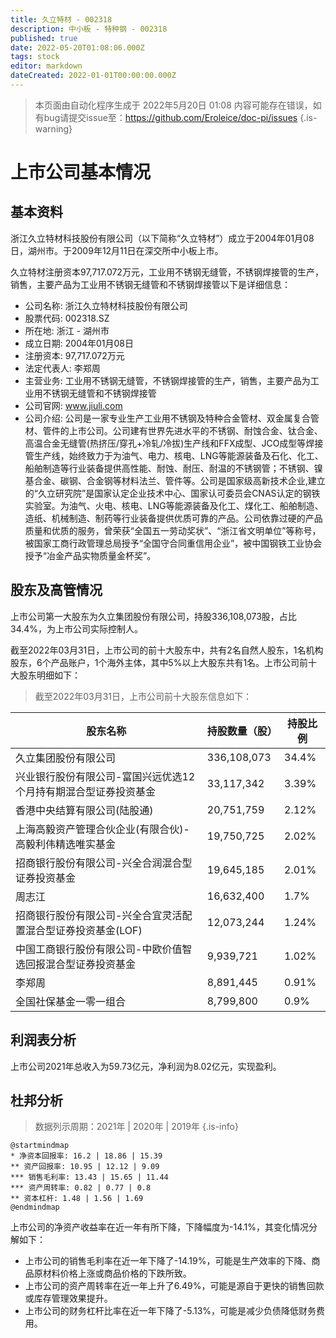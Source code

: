 ```yaml
---
title: 久立特材 - 002318
description: 中小板 - 特种钢 - 002318
published: true
date: 2022-05-20T01:08:06.000Z
tags: stock
editor: markdown
dateCreated: 2022-01-01T00:00:00.000Z
---
```


> 本页面由自动化程序生成于 2022年5月20日 01:08
> 内容可能存在错误，如有bug请提交issue至：https://github.com/Eroleice/doc-pi/issues
{.is-warning}

# 上市公司基本情况

## 基本资料

浙江久立特材科技股份有限公司（以下简称“久立特材”）成立于2004年01月08日，湖州市。于2009年12月11日在深交所中小板上市。

久立特材注册资本97,717.072万元，工业用不锈钢无缝管，不锈钢焊接管的生产，销售，主要产品为工业用不锈钢无缝管和不锈钢焊接管以下是详细信息：

- 公司名称: 浙江久立特材科技股份有限公司
- 股票代码: 002318.SZ
- 所在地: 浙江 - 湖州市
- 成立日期: 2004年01月08日
- 注册资本: 97,717.072万元
- 法定代表人: 李郑周
- 主营业务: 工业用不锈钢无缝管，不锈钢焊接管的生产，销售，主要产品为工业用不锈钢无缝管和不锈钢焊接管
- 公司官网: www.jiuli.com
- 公司介绍: 公司是一家专业生产工业用不锈钢及特种合金管材、双金属复合管材、管件的上市公司。公司建有世界先进水平的不锈钢、耐蚀合金、钛合金、高温合金无缝管(热挤压/穿孔+冷轧/冷拔)生产线和FFX成型、JCO成型等焊接管生产线，始终致力于为油气、电力、核电、LNG等能源装备及石化、化工、船舶制造等行业装备提供高性能、耐蚀、耐压、耐温的不锈钢管；不锈钢、镍基合金、碳钢、合金钢等材料法兰、管件等。公司是国家级高新技术企业,建立的“久立研究院”是国家认定企业技术中心、国家认可委员会CNAS认定的钢铁实验室。为油气、火电、核电、LNG等能源装备及化工、煤化工、船舶制造、造纸、机械制造、制药等行业装备提供优质可靠的产品。公司依靠过硬的产品质量和优质的服务，曾荣获“全国五一劳动奖状”、“浙江省文明单位”等称号，被国家工商行政管理总局授予“全国守合同重信用企业”，被中国钢铁工业协会授予“冶金产品实物质量金杯奖”。


## 股东及高管情况

上市公司第一大股东为久立集团股份有限公司，持股336,108,073股，占比34.4%，为上市公司实际控制人。

截至2022年03月31日，上市公司的前十大股东中，共有2名自然人股东，1名机构股东，6个产品账户，1个海外主体，其中5%以上大股东共有1名。上市公司前十大股东明细如下：

> 截至2022年03月31日，上市公司前十大股东信息如下：

| 股东名称 | 持股数量（股） | 持股比例 |
| --- | --- | --- |
| 久立集团股份有限公司 | 336,108,073 | 34.4% |
| 兴业银行股份有限公司-富国兴远优选12个月持有期混合型证券投资基金 | 33,117,342 | 3.39% |
| 香港中央结算有限公司(陆股通) | 20,751,759 | 2.12% |
| 上海高毅资产管理合伙企业(有限合伙)-高毅利伟精选唯实基金 | 19,750,725 | 2.02% |
| 招商银行股份有限公司-兴全合润混合型证券投资基金 | 19,645,185 | 2.01% |
| 周志江 | 16,632,400 | 1.7% |
| 招商银行股份有限公司-兴全合宜灵活配置混合型证券投资基金(LOF) | 12,073,244 | 1.24% |
| 中国工商银行股份有限公司-中欧价值智选回报混合型证券投资基金 | 9,939,721 | 1.02% |
| 李郑周 | 8,891,445 | 0.91% |
| 全国社保基金一零一组合 | 8,799,800 | 0.9% |




## 利润表分析

上市公司2021年总收入为59.73亿元，净利润为8.02亿元，实现盈利。

## 杜邦分析

> 数据列示周期：2021年 | 2020年 | 2019年
{.is-info}

```plantuml
@startmindmap
* 净资本回报率: 16.2 | 18.86 | 15.39
** 资产回报率: 10.95 | 12.12 | 9.09
*** 销售毛利率: 13.43 | 15.65 | 11.44
*** 资产周转率: 0.82 | 0.77 | 0.8
** 资本杠杆: 1.48 | 1.56 | 1.69
@endmindmap
```

上市公司的净资产收益率在近一年有所下降，下降幅度为-14.1%，其变化情况分解如下：
- 上市公司的销售毛利率在近一年下降了-14.19%，可能是生产效率的下降、商品原材料价格上涨或商品价格的下跌所致。
- 上市公司的资产周转率在近一年上升了6.49%，可能是源自于更快的销售回款或库存管理效果提升。
- 上市公司的财务杠杆比率在近一年下降了-5.13%，可能是减少负债降低财务费用。

